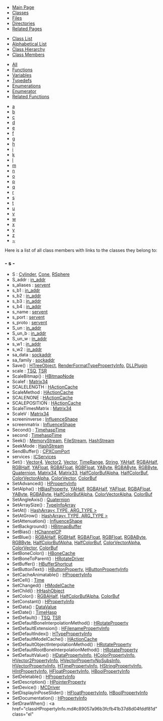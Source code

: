 <div class="tabs">

- [Main Page](index.md)
- <span id="current">[Classes](annotated.md)</span>
- [Files](files.md)
- [Directories](dirs.md)
- [Related Pages](pages.md)

</div>

<div class="tabs">

- [Class List](annotated.md)
- [Alphabetical List](classes.md)
- [Class Hierarchy](hierarchy.md)
- <span id="current">[Class Members](functions.md)</span>

</div>

<div class="tabs">

- <span id="current">[All](functions.md)</span>
- [Functions](functions_func.md)
- [Variables](functions_vars.md)
- [Typedefs](functions_type.md)
- [Enumerations](functions_enum.md)
- [Enumerator](functions_eval.md)
- [Related Functions](functions_rela.md)

</div>

<div class="tabs">

- [a](functions.md#index_a)
- [b](functions_0x62.md#index_b)
- [c](functions_0x63.md#index_c)
- [d](functions_0x64.md#index_d)
- [e](functions_0x65.md#index_e)
- [f](functions_0x66.md#index_f)
- [g](functions_0x67.md#index_g)
- [h](functions_0x68.md#index_h)
- [i](functions_0x69.md#index_i)
- [k](functions_0x6b.md#index_k)
- [l](functions_0x6c.md#index_l)
- [m](functions_0x6d.md#index_m)
- [n](functions_0x6e.md#index_n)
- [o](functions_0x6f.md#index_o)
- [p](functions_0x70.md#index_p)
- [q](functions_0x71.md#index_q)
- [r](functions_0x72.md#index_r)
- <span id="current">[s](functions_0x73.md#index_s)</span>
- [t](functions_0x74.md#index_t)
- [u](functions_0x75.md#index_u)
- [v](functions_0x76.md#index_v)
- [w](functions_0x77.md#index_w)
- [x](functions_0x78.md#index_x)
- [y](functions_0x79.md#index_y)
- [z](functions_0x7a.md#index_z)
- [~](functions_0x7e.md#index_~)

</div>

Here is a list of all class members with links to the classes they belong to:

### <span id="index_s" class="anchor">- s -</span>

- S : <a href="classCylinder.md#5dbc98dcc983a70728bd082d1a47546e" class="el">Cylinder</a>, <a href="classCone.md#5dbc98dcc983a70728bd082d1a47546e" class="el">Cone</a>, <a href="classRSphere.md#5dbc98dcc983a70728bd082d1a47546e" class="el">RSphere</a>
- S_addr : <a href="structin__addr.md#d2ab73d92a91490378a3c47507deb73b" class="el">in_addr</a>
- s_aliases : <a href="structservent.md#474c8229a9333e9f07f49003f3bbf8b2" class="el">servent</a>
- s_b1 : <a href="structin__addr.md#adbeb663bbef295bbc5e414349df88de" class="el">in_addr</a>
- s_b2 : <a href="structin__addr.md#849617bb23209658f1a9a664e141dfc8" class="el">in_addr</a>
- s_b3 : <a href="structin__addr.md#cb113b2abe439b9f8f09e17c1d0c5b15" class="el">in_addr</a>
- s_b4 : <a href="structin__addr.md#f6a847eaf86c34854e677bff9e0ff46a" class="el">in_addr</a>
- s_name : <a href="structservent.md#9d1d369cb136d359b283cd02165d2cd2" class="el">servent</a>
- s_port : <a href="structservent.md#a84b1a1c212d1f8971699bcf6c41f928" class="el">servent</a>
- s_proto : <a href="structservent.md#9525d4d50c7321186074a9d5b7a52946" class="el">servent</a>
- S_un : <a href="structin__addr.md#2f8e1ae66a1fb85b2c360c76e76b52ed" class="el">in_addr</a>
- S_un_b : <a href="structin__addr.md#66482b6f6ed476e0fd080a0fc8b8df8d" class="el">in_addr</a>
- S_un_w : <a href="structin__addr.md#f830fca510695e50b3bcfbcd88bba4c9" class="el">in_addr</a>
- s_w1 : <a href="structin__addr.md#6cf1f4e2a7066245e675a155d56f6d0b" class="el">in_addr</a>
- s_w2 : <a href="structin__addr.md#d3609ad37772c2ebed5ba3dfbb37dc9c" class="el">in_addr</a>
- sa_data : <a href="structsockaddr.md#df71faf030d920055013be1c25d9cc65" class="el">sockaddr</a>
- sa_family : <a href="structsockaddr.md#395336aa2f2c08a66e558acbd3c656f7" class="el">sockaddr</a>
- Save() : <a href="classHTreeObject.md#b160e6c14becfd6508929b9b834e8510" class="el">HTreeObject</a>, <a href="classRenderFormatTypePropertyInfo.md#c0f3f11ba2cb2a06726b90551e0a3c9e" class="el">RenderFormatTypePropertyInfo</a>, <a href="classDLLPlugin.md#1d8d03ad8d186f5d578439342a6f9b41" class="el">DLLPlugin</a>
- scale : <a href="classTSQ.md#0cb47aeb6e5f9323f0969e628c4e59f5" class="el">TSQ</a>, <a href="classTSR.md#0cb47aeb6e5f9323f0969e628c4e59f5" class="el">TSR</a>
- ScaleBitmap() : <a href="classHBitmapNode.md#5988ebe9c94bc1df268302398b88259f" class="el">HBitmapNode</a>
- Scalef : <a href="classMatrix34.md#85ad183cd6e45377da219513d7ac2487" class="el">Matrix34</a>
- SCALELENGTH : <a href="classHActionCache.md#26c68939b4bcb5192a7cead4484029b0445fa2c0825d3b3835024255ad134bd0" class="el">HActionCache</a>
- ScaleMethod : <a href="classHActionCache.md#26c68939b4bcb5192a7cead4484029b0" class="el">HActionCache</a>
- SCALENONE : <a href="classHActionCache.md#26c68939b4bcb5192a7cead4484029b00bb88312cb5b3585e18c8c0975397150" class="el">HActionCache</a>
- SCALEPOSITION : <a href="classHActionCache.md#26c68939b4bcb5192a7cead4484029b02895282d44c7635e50e76d448394cd57" class="el">HActionCache</a>
- ScaleTimesMatrix : <a href="classMatrix34.md#41252d54dac9402b702718969b08d2ff" class="el">Matrix34</a>
- ScaleV : <a href="classMatrix34.md#90daeb8672a3c3f34ac377f3b0474d7d" class="el">Matrix34</a>
- screeninverse : <a href="classInfluenceShape.md#ba7a4b02666c3118a86ddb75ecb809e2" class="el">InfluenceShape</a>
- screenmatrix : <a href="classInfluenceShape.md#a5ee57887ab68b45e635e12623ba1432" class="el">InfluenceShape</a>
- Second() : <a href="classTimehaspTime.md#709e822be0a67b1249f77ca7be032175" class="el">TimehaspTime</a>
- second : <a href="classTimehaspTime.md#a9f0e61a137d86aa9db53465e0801612" class="el">TimehaspTime</a>
- Seek() : <a href="classMemoryStream.md#e2861fe5083df269f60854d79c18558d" class="el">MemoryStream</a>, <a href="classFileStream.md#e2861fe5083df269f60854d79c18558d" class="el">FileStream</a>, <a href="classHashStream.md#5c3376aa36f5c8049d4be3c281e3781f" class="el">HashStream</a>
- SeekMode : <a href="classHashStream.md#a3642d2e14408dd483bffb854fd85a2c" class="el">HashStream</a>
- SendBuffer() : <a href="classCPXComPort.md#e42761236c794499f6bb7243eb370f3e" class="el">CPXComPort</a>
- services : <a href="structICServices.md#9259bba44bec0235eab3097bf439c586" class="el">ICServices</a>
- Set() : <a href="classVector4.md#aeaa5e9b85f5001254bd22e4792ae77a" class="el">Vector4</a>, <a href="classVector2.md#5e21811277f7b709752a6027125f21b1" class="el">Vector2</a>, <a href="classVector.md#f6a753c123788df17e834551ae07e521" class="el">Vector</a>, <a href="classTimeRange.md#f087d8ac81ee659028a2ae0589f744d4" class="el">TimeRange</a>, <a href="classString.md#e4156fc2546ae247fa7e3a80a8a21509" class="el">String</a>, <a href="classYAHalf.md#27c10b4ebf80b894bf8b44aa94aeee75" class="el">YAHalf</a>, <a href="classRGBAHalf.md#c41d828cf2a9a5be1c03b0daa2f79de2" class="el">RGBAHalf</a>, <a href="classRGBHalf.md#b1dec32353af84475be1597d67725296" class="el">RGBHalf</a>, <a href="classYAFloat.md#91c9045ba49b1be964badcff3baf6553" class="el">YAFloat</a>, <a href="classRGBAFloat.md#03ed1588924bf36a3ab538158e683565" class="el">RGBAFloat</a>, <a href="classRGBFloat.md#03ed1588924bf36a3ab538158e683565" class="el">RGBFloat</a>, <a href="classYAByte.md#41307bff2bdb609eb8fd4168be2bbc3e" class="el">YAByte</a>, <a href="classRGBAByte.md#d4344340aac1fe20de29ccd026e3f709" class="el">RGBAByte</a>, <a href="classRGBByte.md#6574062eb561f53375a793f735b31d74" class="el">RGBByte</a>, <a href="classQuaternion.md#cbf480e0d41e4d79a3884f5f771a0508" class="el">Quaternion</a>, <a href="classMatrix34.md#bde1ab21f6cc9658ef27fd981f9158c4" class="el">Matrix34</a>, <a href="classMatrix33.md#aeaa5e9b85f5001254bd22e4792ae77a" class="el">Matrix33</a>, <a href="classHalfColorBufAlpha.md#c41d828cf2a9a5be1c03b0daa2f79de2" class="el">HalfColorBufAlpha</a>, <a href="classHalfColorBuf.md#b1dec32353af84475be1597d67725296" class="el">HalfColorBuf</a>, <a href="classColorVectorAlpha.md#03ed1588924bf36a3ab538158e683565" class="el">ColorVectorAlpha</a>, <a href="classColorVector.md#03ed1588924bf36a3ab538158e683565" class="el">ColorVector</a>, <a href="classColorBuf.md#6574062eb561f53375a793f735b31d74" class="el">ColorBuf</a>
- SetAdvanced() : <a href="classHPropertyInfo.md#378263fcbc9e7fb8b413e4a3ca5ab841" class="el">HPropertyInfo</a>
- SetAlpha() : <a href="classHBiasProperty.md#803f846d761b615430a35a07a4710601" class="el">HBiasProperty</a>, <a href="classYAHalf.md#04a9ca975b5d434c1785e6835496acfc" class="el">YAHalf</a>, <a href="classRGBAHalf.md#04a9ca975b5d434c1785e6835496acfc" class="el">RGBAHalf</a>, <a href="classYAFloat.md#5b5bfe2e98bd6f24a75006d5c0aa6465" class="el">YAFloat</a>, <a href="classRGBAFloat.md#5b5bfe2e98bd6f24a75006d5c0aa6465" class="el">RGBAFloat</a>, <a href="classYAByte.md#97494d371de239388e6a503b319bf25e" class="el">YAByte</a>, <a href="classRGBAByte.md#97494d371de239388e6a503b319bf25e" class="el">RGBAByte</a>, <a href="classHalfColorBufAlpha.md#04a9ca975b5d434c1785e6835496acfc" class="el">HalfColorBufAlpha</a>, <a href="classColorVectorAlpha.md#5b5bfe2e98bd6f24a75006d5c0aa6465" class="el">ColorVectorAlpha</a>, <a href="classColorBuf.md#97494d371de239388e6a503b319bf25e" class="el">ColorBuf</a>
- SetAngleAxis() : <a href="classQuaternion.md#b079b86b9631d2839b160e1c2dd12945" class="el">Quaternion</a>
- SetArraySize() : <a href="classTypeInfoArray.md#2d0da56af9511708a056c1eeff45ab79" class="el">TypeInfoArray</a>
- SetAt() : <a href="classHashArray.md#ae58b8d561ba0c7c62197e408365bcf2" class="el">HashArray&lt; TYPE, ARG_TYPE &gt;</a>
- SetAtGrow() : <a href="classHashArray.md#28d335e89d123bd2e395bce24803db1d" class="el">HashArray&lt; TYPE, ARG_TYPE &gt;</a>
- SetAttenuation() : <a href="classInfluenceShape.md#7490d5dd0cac19f83890f8b849062bc1" class="el">InfluenceShape</a>
- SetBackground() : <a href="classHBitmapBuffer.md#ece2e6485f1eb7112a8cd99d36eec8c6" class="el">HBitmapBuffer</a>
- SetBias() : <a href="classHChannelCP.md#5076c2974263eeca1f30b5233ac4f8d7" class="el">HChannelCP</a>
- SetBlue() : <a href="classRGBAHalf.md#f3d69ad05054f5e8bb08f92dec5a53fe" class="el">RGBAHalf</a>, <a href="classRGBHalf.md#f3d69ad05054f5e8bb08f92dec5a53fe" class="el">RGBHalf</a>, <a href="classRGBAFloat.md#c47fd34bedaeae58948e807c188201c2" class="el">RGBAFloat</a>, <a href="classRGBFloat.md#c47fd34bedaeae58948e807c188201c2" class="el">RGBFloat</a>, <a href="classRGBAByte.md#352554b9fd5ce121b0456448ec6ce711" class="el">RGBAByte</a>, <a href="classRGBByte.md#352554b9fd5ce121b0456448ec6ce711" class="el">RGBByte</a>, <a href="classHalfColorBufAlpha.md#f3d69ad05054f5e8bb08f92dec5a53fe" class="el">HalfColorBufAlpha</a>, <a href="classHalfColorBuf.md#f3d69ad05054f5e8bb08f92dec5a53fe" class="el">HalfColorBuf</a>, <a href="classColorVectorAlpha.md#c47fd34bedaeae58948e807c188201c2" class="el">ColorVectorAlpha</a>, <a href="classColorVector.md#c47fd34bedaeae58948e807c188201c2" class="el">ColorVector</a>, <a href="classColorBuf.md#352554b9fd5ce121b0456448ec6ce711" class="el">ColorBuf</a>
- SetBoneColor() : <a href="classHBoneCache.md#457f4c2b50f7e26fb0af8eed2434b5de" class="el">HBoneCache</a>
- SetBoneToParent() : <a href="classHRotateDriver.md#0f3e58785e4f3aa40169071a5715d21f" class="el">HRotateDriver</a>
- SetBuffer() : <a href="classHBufferShortcut.md#ac6e245bf7b0f6c039bf7596d0a87e85" class="el">HBufferShortcut</a>
- SetButtonText() : <a href="classHButtonProperty.md#2b10e829190225595bb3800936bd6ffb" class="el">HButtonProperty</a>, <a href="classHButtonPropertyInfo.md#2b10e829190225595bb3800936bd6ffb" class="el">HButtonPropertyInfo</a>
- SetCacheAnimatable() : <a href="classHPropertyInfo.md#3399f52d67378a5b8ff49d028f85086a" class="el">HPropertyInfo</a>
- SetCell() : <a href="classTime.md#2b2526295f8bda240ea0b9c463402ed9" class="el">Time</a>
- SetChanged() : <a href="classHModelCache.md#0d2a874c7c7e4f27501d024babf73b7e" class="el">HModelCache</a>
- SetChild() : <a href="classHHashObject.md#24e19ce2b036b4d67d5b2ec0817ebdc4" class="el">HHashObject</a>
- SetColor() : <a href="classRGBAHalf.md#365589b6cf87fa982b806b4716e6b68c" class="el">RGBAHalf</a>, <a href="classHalfColorBufAlpha.md#24f6017ad9b1242d70765bddcd448ffd" class="el">HalfColorBufAlpha</a>, <a href="classColorBuf.md#3112225f31c99e195e7d86ffcf2d45da" class="el">ColorBuf</a>
- SetConstant() : <a href="classHPropertyInfo.md#cfe6bc1fd0c74b6add85c048ff949cf8" class="el">HPropertyInfo</a>
- SetData() : <a href="classDataValue.md#515260f321f0211ea2a84c190dc56cac" class="el">DataValue</a>
- SetDate() : <a href="classTimeHasp.md#2759d3d07e0a6a4684bdc5ac5f6c34fa" class="el">TimeHasp</a>
- SetDefault() : <a href="classTSQ.md#76778c3a6f621cd10d92dc726bad0084" class="el">TSQ</a>, <a href="classTSR.md#76778c3a6f621cd10d92dc726bad0084" class="el">TSR</a>
- SetDefaultBoneInterpolationMethod() : <a href="classHRotateProperty.md#74de5d755c68d7e2743a075e3c2317be" class="el">HRotateProperty</a>
- SetDefaultExtension() : <a href="classHFilenamePropertyInfo.md#4c39c05829475e13ed7c36d0f87364f0" class="el">HFilenamePropertyInfo</a>
- SetDefaultIndex() : <a href="classHTypePropertyInfo.md#4eb18dc5ccc83d499cee5f4a2b91a068" class="el">HTypePropertyInfo</a>
- SetDefaultModelCache() : <a href="classHActionCache.md#775173a04992d49439252439d53739da" class="el">HActionCache</a>
- SetDefaultObjectInterpolationMethod() : <a href="classHRotateProperty.md#11078a4e531c09b807d32d8b6d1f73c3" class="el">HRotateProperty</a>
- SetDefaultRootBoneInterpolationMethod() : <a href="classHRotateProperty.md#423bee6accf7145bfa64034087962a4e" class="el">HRotateProperty</a>
- SetDefaultValue() : <a href="classHDataPropertyInfo.md#9316330f57d378eb1346e573df4ee503" class="el">HDataPropertyInfo</a>, <a href="classHColorPropertyInfo.md#51d53637cb14738b18638eb04d951a23" class="el">HColorPropertyInfo</a>, <a href="classHVector2PropertyInfo.md#96297e9e197c22aeb6450c8f3819a202" class="el">HVector2PropertyInfo</a>, <a href="classHVectorPropertyNoSubsInfo.md#a753192bb63f1b3b1eee8712d73ca7e1" class="el">HVectorPropertyNoSubsInfo</a>, <a href="classHVectorPropertyInfo.md#a753192bb63f1b3b1eee8712d73ca7e1" class="el">HVectorPropertyInfo</a>, <a href="classHTimePropertyInfo.md#f36097186e9732fe743c67174b8b7aab" class="el">HTimePropertyInfo</a>, <a href="classHStringPropertyInfo.md#b0339ae5016aebb090776fc62a42c9d8" class="el">HStringPropertyInfo</a>, <a href="classHIntPropertyInfo.md#16857d29940e2da050c185a09d321e52" class="el">HIntPropertyInfo</a>, <a href="classHFloatPropertyInfo.md#7fb6889b5144ffe0d6f8d0fa797bf0fc" class="el">HFloatPropertyInfo</a>, <a href="classHBoolPropertyInfo.md#dc01955ab57a9ddba299c1c0cba11fbc" class="el">HBoolPropertyInfo</a>
- SetDeletable() : <a href="classHPropertyInfo.md#9b75614283e248eef2a0ebd5d6874e39" class="el">HPropertyInfo</a>
- SetDescription() : <a href="classHPointerProperty.md#6ba7df49693a48da2f6378f7b5336d37" class="el">HPointerProperty</a>
- SetDevice() : <a href="classMCDriver.md#f6d8e92939008836eadcb8d5bda26ef5" class="el">MCDriver</a>
- SetDisplayInPoseSlider() : <a href="classHFloatPropertyInfo.md#ec3967e3fc4d1592452e91dcf9092235" class="el">HFloatPropertyInfo</a>, <a href="classHBoolPropertyInfo.md#ec3967e3fc4d1592452e91dcf9092235" class="el">HBoolPropertyInfo</a>
- SetDocumentation() : <a href="classHPropertyInfo.md#15fc9483600eeabdc3f6d8c5a81f4214" class="el">HPropertyInfo</a>
- SetDrawWhen() : <a href="classHPropertyInfo.md#c89057a96b3fcfb41b37d8d04fddf81d" class="el"
